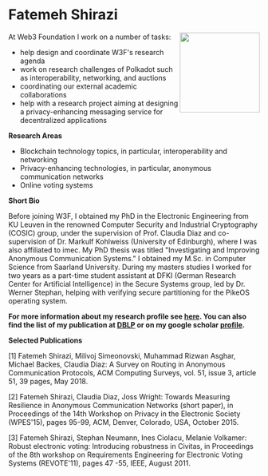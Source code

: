 # Fatemeh Shirazi


<img  align="right" src="https://i.imgur.com/nM6R0Pu.jpg" width="160" />


At Web3 Foundation I work on a number of tasks:

* help design and coordinate W3F's research agenda
* work on research challenges of Polkadot such as interoperability, networking, and auctions
* coordinating our external academic collaborations
* help with a research project aiming at designing a privacy-enhancing messaging service for decentralized applications

**Research Areas**

* Blockchain technology topics, in particular, interoperability and networking
* Privacy-enhancing technologies, in particular, anonymous communication networks
* Online voting systems

**Short Bio**

Before joining W3F, I obtained my PhD in the Electronic Engineering from KU Leuven in the renowned Computer Security and Industrial Cryptography (COSIC) group, under the supervision of Prof. Claudia Diaz and co-supervision of Dr. Markulf Kohlweiss (University of Edinburgh), where I was also affiliated to imec. My PhD thesis was titled "Investigating and Improving Anonymous Communication Systems." I obtained my M.Sc. in Computer Science from Saarland University. During my masters studies I worked for two years as a part-time student assistant at DFKI (German Research Center for Artificial Intelligence) in the Secure Systems group, led by Dr. Werner Stephan, helping with verifying secure partitioning for the PikeOS operating system. 

**For more information about my research profile see [here](https://sites.google.com/site/fatemeshirazi/). You can also find the list of my publication at [DBLP](https://dblp.org/pers/hd/s/Shirazi:Fatemeh) or on my google scholar [profile](https://scholar.google.de/citations?user=iltE1wwAAAAJ&hl=en).**


**Selected Publications**

[1] Fatemeh Shirazi, Milivoj Simeonovski, Muhammad Rizwan Asghar, Michael Backes, Claudia Diaz: 
A Survey on Routing in Anonymous Communication Protocols, 
ACM Computing Surveys, vol. 51, issue 3, article 51, 39 pages, May 2018.  

[2] Fatemeh Shirazi, Claudia Diaz, Joss Wright: 
Towards Measuring Resilience in Anonymous Communication Networks (short paper), 
in Proceedings of the 14th Workshop on Privacy in the Electronic Society (WPES'15), pages 95-99, ACM, Denver, Colorado, USA, October 2015.

[3] Fatemeh Shirazi, Stephan Neumann, Ines Ciolacu, Melanie Volkamer: 
Robust electronic voting: Introducing robustness in Civitas, 
in Proceedings of the 8th workshop on Requirements Engineering for Electronic Voting Systems (REVOTE'11), pages 47 -55, IEEE, August 2011.




